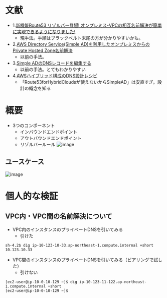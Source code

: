 # 文献
- 1.[新機能Route53 リゾルバー登場! オンプレミス-VPCの相互名前解決が簡単に実現できるようになりました!](https://dev.classmethod.jp/articles/route53-resolver/)
  - 現手法。手順はブラックベルト末尾の方が分かりやすいかも。
- 2.[AWS Directory Service(Simple AD)を利用したオンプレミスからのPrivate Hosted Zone名前解決](https://dev.classmethod.jp/articles/private-dns-forwarder-by-simple-ad/)
  - 以前の手法。
- 3.[Simple ADのDNSレコードを編集する](https://dev.classmethod.jp/articles/edit-simple-ad-dns-record/)
  - 以前の手法。とてもわかりやすい
- 4.[AWSハイブリッド構成のDNS設計レシピ](https://dev.classmethod.jp/articles/aws-hybrid-cloud-dns-designs/)
  - 「Route53forHybridCloudsが使えないからSimpleAD」は安直すぎ。設計の概念を知る  

# 概要
- 3つのコンポーネント
  - インバウンドエンドポイント
  - アウトバウンドエンドポイント
  - リゾルバールール
![image](https://user-images.githubusercontent.com/60077121/102027269-51dad380-3de6-11eb-88aa-36873a289b32.png)

## ユースケース
![image](https://user-images.githubusercontent.com/60077121/102027524-14774580-3de8-11eb-8d6e-32796981df08.png)


# 個人的な検証
## VPC内・VPC間の名前解決について

- VPC内のインスタンスのプライベートDNSを引いてみる
  - 引けた
```
sh-4.2$ dig ip-10-123-10-33.ap-northeast-1.compute.internal +short
10.123.10.33
```

- VPC間のインスタンスのプライベートDNSを引いてみる（ピアリングで試した）
  - 引けない
```
[ec2-user@ip-10-0-10-129 ~]$ dig ip-10-123-11-122.ap-northeast-1.compute.internal +short
[ec2-user@ip-10-0-10-129 ~]$
```
